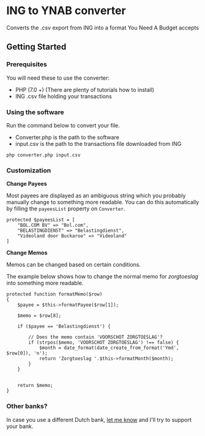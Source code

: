 # ING to YNAB converter

Converts the .csv export from ING into a format You Need A Budget accepts

## Getting Started


### Prerequisites

You will need these to use the converter:

* PHP (7.0 +) (There are plenty of tutorials how to install)
* ING .csv file holding your transactions

### Using the software

Run the command below to convert your file.

* Converter.php is the path to the software
* input.csv is the path to the transactions file downloaded from ING

```
php converter.php input.csv
```

### Customization

**Change Payees**

Most payees are displayed as an ambiguous string which you probably manually change to something more readable. You can do this automatically by filling the `payeesList` property on `Converter`.

```
protected $payeesList = [
	"BOL.COM BV" => "Bol.com",
	"BELASTINGDIENST" => "Belastingdienst",
	"Videoland door Buckaroo" => "Videoland"
]
```

**Change Memos**

Memos can be changed based on certain conditions.

The example below shows how to change the normal memo for *zorgtoeslag* into something more readable.

```
protected function formatMemo($row)
{
	$payee = $this->formatPayee($row[1]);

	$memo = $row[8];

	if ($payee == 'Belastingdienst') {

    	// Does the memo contain 'VOORSCHOT ZORGTOESLAG'?
		if (strpos($memo, 'VOORSCHOT ZORGTOESLAG') !== false) {
			$month = date_format(date_create_from_format('Ymd', $row[0]), 'n');
			return 'Zorgtoeslag '.$this->formatMonth($month);
		}
	}


	return $memo;
}
```


### Other banks?

In case you use a different Dutch bank, [let me know]() and I'll try to support your bank.
